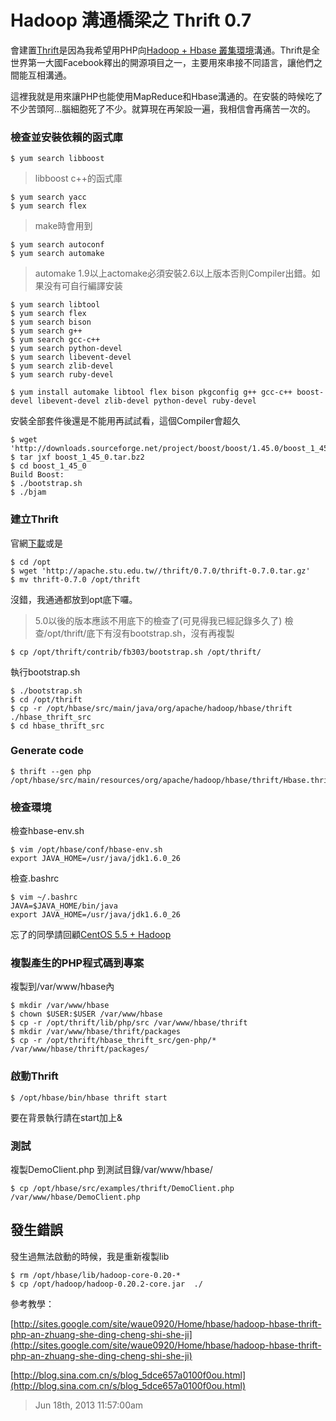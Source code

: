 # Hadoop 溝通橋梁之 Thrift 0.7

會建置[Thrift](http://thrift.apache.org/)是因為我希望用PHP向[Hadoop + Hbase 叢集環境](/post/94170575263/hadoop-hbase)溝通。Thrift是全世界第一大國Facebook釋出的開源項目之一，主要用來串接不同語言，讓他們之間能互相溝通。

這裡我就是用來讓PHP也能使用MapReduce和Hbase溝通的。在安裝的時候吃了不少苦頭阿...腦細胞死了不少。就算現在再架設一遍，我相信會再痛苦一次的。

### 檢查並安裝依賴的函式庫

```
$ yum search libboost
```

> libboost c++的函式庫

```
$ yum search yacc
$ yum search flex
```

> make時會用到

```
$ yum search autoconf
$ yum search automake 
```

> automake 1.9以上actomake必須安裝2.6以上版本否則Compiler出錯。如果没有可自行編譯安装

```
$ yum search libtool
$ yum search flex
$ yum search bison
$ yum search g++
$ yum search gcc-c++
$ yum search python-devel
$ yum search libevent-devel
$ yum search zlib-devel
$ yum search ruby-devel

$ yum install automake libtool flex bison pkgconfig g++ gcc-c++ boost-devel libevent-devel zlib-devel python-devel ruby-devel
```

安裝全部套件後還是不能用再試試看，這個Compiler會超久

```
$ wget 'http://downloads.sourceforge.net/project/boost/boost/1.45.0/boost_1_45_0.tar.bz2'
$ tar jxf boost_1_45_0.tar.bz2
$ cd boost_1_45_0
Build Boost:
$ ./bootstrap.sh
$ ./bjam
```

### 建立Thrift

官網[下載](http://thrift.apache.org/download/)或是

```
$ cd /opt
$ wget 'http://apache.stu.edu.tw//thrift/0.7.0/thrift-0.7.0.tar.gz'
$ mv thrift-0.7.0 /opt/thrift
```

沒錯，我通通都放到opt底下囉。

> 5.0以後的版本應該不用底下的檢查了(可見得我已經記錄多久了) 
> 檢查/opt/thrift/底下有沒有bootstrap.sh，沒有再複製

``` 
$ cp /opt/thrift/contrib/fb303/bootstrap.sh /opt/thrift/
```

執行bootstrap.sh

``` 
$ ./bootstrap.sh
$ cd /opt/thrift
$ cp -r /opt/hbase/src/main/java/org/apache/hadoop/hbase/thrift ./hbase_thrift_src
$ cd hbase_thrift_src
```

### Generate code

```
$ thrift --gen php /opt/hbase/src/main/resources/org/apache/hadoop/hbase/thrift/Hbase.thrift
```

### 檢查環境

檢查hbase-env.sh

```
$ vim /opt/hbase/conf/hbase-env.sh
export JAVA_HOME=/usr/java/jdk1.6.0_26
```

檢查.bashrc

```
$ vim ~/.bashrc
JAVA=$JAVA_HOME/bin/java
export JAVA_HOME=/usr/java/jdk1.6.0_26
```

忘了的同學請回顧[CentOS 5.5 + Hadoop](http://alanmoment.ocomm.com.tw/post/94169976403/centos-5-5-hadoop-0-20)

### 複製產生的PHP程式碼到專案

複製到/var/www/hbase內

```
$ mkdir /var/www/hbase
$ chown $USER:$USER /var/www/hbase
$ cp -r /opt/thrift/lib/php/src /var/www/hbase/thrift
$ mkdir /var/www/hbase/thrift/packages
$ cp -r /opt/thrift/hbase_thrift_src/gen-php/* /var/www/hbase/thrift/packages/
```

### 啟動Thrift

```
$ /opt/hbase/bin/hbase thrift start
```

要在背景執行請在start加上&

### 測試

複製DemoClient.php 到測試目錄/var/www/hbase/

```
$ cp /opt/hbase/src/examples/thrift/DemoClient.php /var/www/hbase/DemoClient.php
```

## 發生錯誤 ##

發生過無法啟動的時候，我是重新複製lib

```
$ rm /opt/hbase/lib/hadoop-core-0.20-*
$ cp /opt/hadoop/hadoop-0.20.2-core.jar  ./
```

參考教學：

[http://sites.google.com/site/waue0920/Home/hbase/hadoop-hbase-thrift-php-an-zhuang-she-ding-cheng-shi-she-ji](http://sites.google.com/site/waue0920/Home/hbase/hadoop-hbase-thrift-php-an-zhuang-she-ding-cheng-shi-she-ji)

[http://blog.sina.com.cn/s/blog_5dce657a0100f0ou.html](http://blog.sina.com.cn/s/blog_5dce657a0100f0ou.html)

> Jun 18th, 2013 11:57:00am